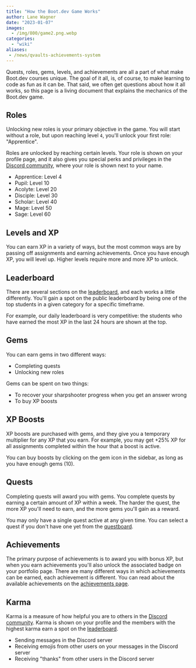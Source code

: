 ```yaml
---
title: "How the Boot.dev Game Works"
author: Lane Wagner
date: "2023-01-07"
images:
  - /img/800/game2.png.webp
categories:
  - "wiki"
aliases:
 - /news/qvaults-achievements-system
---
```


Quests, roles, gems, levels, and achievements are all a part of what make Boot.dev courses unique. The goal of it all, is, of course, to make learning to code as fun as it can be. That said, we often get questions about how it all works, so this page is a living document that explains the mechanics of the Boot.dev game.

## Roles

Unlocking new roles is your primary objective in the game. You will start without a role, but upon reaching level `4`, you'll unlock your first role: "Apprentice".

Roles are unlocked by reaching certain levels. Your role is shown on your profile page, and it also gives you special perks and privileges in the [Discord community](https://boot.dev/community), where your role is shown next to your name.

* Apprentice: Level 4
* Pupil: Level 10
* Acolyte: Level 20
* Disciple: Level 30
* Scholar: Level 40
* Mage: Level 50
* Sage: Level 60

## Levels and XP

You can earn XP in a variety of ways, but the most common ways are by passing off assignments and earning achievements. Once you have enough XP, you will level up. Higher levels require more and more XP to unlock.

## Leaderboard

There are several sections on the [leaderboard](https://boot.dev/leaderboard), and each works a little differently. You'll gain a spot on the public leaderboard by being one of the top students in a given category for a specific timeframe.

For example, our daily leaderboard is very competitive: the students who have earned the most XP in the last 24 hours are shown at the top.

## Gems

You can earn gems in two different ways:

* Completing quests
* Unlocking new roles

Gems can be spent on two things:

* To recover your sharpshooter progress when you get an answer wrong
* To buy XP boosts

## XP Boosts

XP boosts are purchased with gems, and they give you a temporary multiplier for any XP that you earn. For example, you may get +25% XP for all assignments completed within the hour that a boost is active.

You can buy boosts by clicking on the gem icon in the sidebar, as long as you have enough gems (10).

## Quests

Completing quests will award you with gems. You complete quests by earning a certain amount of XP within a week. The harder the quest, the more XP you'll need to earn, and the more gems you'll gain as a reward.

You may only have a single quest active at any given time. You can select a quest if you don't have one yet from the [questboard](https://boot.dev/questboard).

## Achievements

The primary purpose of achievements is to award you with bonus XP, but when you earn achievements you'll also unlock the associated badge on your portfolio page. There are many different ways in which achievements can be earned, each achievement is different. You can read about the available achievements on the [achievements page](https://boot.dev/achievements).

## Karma

Karma is a measure of how helpful you are to others in the [Discord community](https://boot.dev/community). Karma is shown on your profile and the members with the highest karma earn a spot on the [leaderboard](https://boot.dev/leaderboard).

* Sending messages in the Discord server
* Receiving emojis from other users on your messages in the Discord server
* Receiving "thanks" from other users in the Discord server

